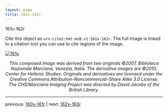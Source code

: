 ```yaml
---
layout: page
title: 161v-162r
---
```


161v-162r

Cite this object as `urn:cite2:hmt:msB.v1:161v-162r`. The full image is linked to a citation tool you can use to cite regions of the image.

[![161v](http://www.homermultitext.org/iipsrv?IIIF=/project/homer/pyramidal/deepzoom/hmt/vbbifolio/v1/vb_161v_162r.tif/full/800,/0/default.jpg)](http://www.homermultitext.org/ict2/?urn=urn:cite2:hmt:vbbifolio.v1:vb_161v_162r) 

<p style="text-align: center; font-style: italic;">This composed image was derived from two originals ©2007, Biblioteca Nazionale Marciana, Venezia, Italia. The derivative images are ©2010, Center for Hellenic Studies. Originals and derivatives are licensed under the Creative Commons Attribution-Noncommercial-Share Alike 3.0 License. The CHS/Marciana Imaging Project was directed by David Jacobs of the British Library.</p>

---

previous: [160v-161r](../160v-161r/) | next: [162v-163r](../162v-163r/)